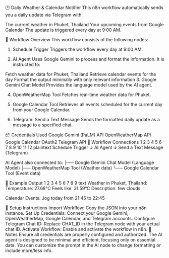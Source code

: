 🕒 Daily Weather & Calendar Notifier
This n8n workflow automatically sends you a daily update via Telegram with:

The current weather in Phuket, Thailand
Your upcoming events from Google Calendar
The update is triggered every day at 9:00 AM.

🔧 Workflow Overview
This workflow consists of the following nodes:

1. Schedule Trigger
Triggers the workflow every day at 9:00 AM.

2. AI Agent
Uses Google Gemini to process and format the information. It is instructed to:

Fetch weather data for Phuket, Thailand
Retrieve calendar events for the day
Format the output minimally with only relevant information
3. Google Gemini Chat Model
Provides the language model used by the AI agent.

4. OpenWeatherMap Tool
Fetches real-time weather data for Phuket.

5. Google Calendar Tool
Retrieves all events scheduled for the current day from your Google Calendar.

6. Telegram: Send a Text Message
Sends the formatted daily update as a message to a specified chat.

📦 Credentials Used
Google Gemini (PaLM) API
OpenWeatherMap API
Google Calendar OAuth2
Telegram API
🔄 Workflow Connections
1
2
3
4
5
6
7
8
9
10
11
12
plaintext
Schedule Trigger
      ↓
     AI Agent
      ↓
Send a Text Message (Telegram)

AI Agent also connected to:
├── Google Gemini Chat Model (Language Model)
├── OpenWeatherMap Tool (Weather data)
└── Google Calendar Tool (Event data)

📝 Example Output
1
2
3
4
5
6
7
8
9
text
Weather in Phuket, Thailand:
Temperature: 27.68°C
Feels like: 31.59°C
Description: few clouds

Calendar Events:
Jog today from 21:45 to 22:45

🚀 Setup Instructions
Import Workflow: Copy the JSON into your n8n instance.
Set Up Credentials:
Connect your Google Gemini, OpenWeatherMap, Google Calendar, and Telegram accounts.
Configure Telegram Chat ID:
Replace CHAT_ID in the Telegram node with your actual chat ID.
Activate Workflow: Enable and activate the workflow in n8n.
📌 Notes
Ensure all credentials are properly configured and authorized.
The AI agent is designed to be minimal and efficient, focusing only on essential data.
You can customize the prompt in the AI node to change formatting or include more/less info.
